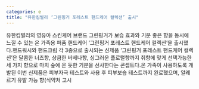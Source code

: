 ```yaml
---
categories: e
title: "유한킴벌리 ‘그린핑거 포레스트 핸드케어 컬렉션’ 출시"
---
```

유한킴벌리의 영유아 스킨케어 브랜드 그린핑거가 보습 효과와 기분 좋은 향을 동시에 느낄 수 있는 온 가족용 퍼퓸 핸드케어 ‘그린핑거 포레스트 핸드케어 컬렉션’을 출시했다.핸드워시와 핸드크림 각 3종으로 출시되는 신제품 ‘그린핑거 포레스트 핸드케어 컬렉션’은 달콤한 너츠향, 상큼한 버베나향, 싱그러운 플로럴향까지 취향에 맞게 선택가능한 세 가지 향으로 마치 숲에 온 듯한 기분을 선사한다는 콘셉트다.온 가족이 사용하도록 개발된 이번 신제품은 피부자극 테스트와 사용 후 피부보습 테스트까지 완료했으며, 알레르기 유발 가능 향(식약처 고시